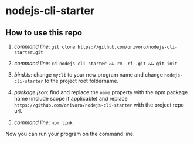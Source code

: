 # nodejs-cli-starter

## How to use this repo

1. *command line*: `git clone https://github.com/onivoro/nodejs-cli-starter.git`

1. *command line*: `cd nodejs-cli-starter && rm -rf .git && git init`

1. *bind.ts*: change `mycli` to your new program name and change `nodejs-cli-starter` to the project root foldername.

1. *package.json*: find and replace the `name` property with the npm package name (include scope if applicable) and replace `https://github.com/onivoro/nodejs-cli-starter` with the project repo url.

1. *command line*: `npm link`

Now you can run your program on the command line.